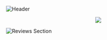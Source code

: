 ![Header](https://user-images.githubusercontent.com/65062119/189495513-bed67ec9-1d01-448d-8d74-b9aa54655956.png)

<div align="center">
  <a href="https://builtbybit.com/resources/epicchatpro-chat-management-solution.25086/"><img src="https://user-images.githubusercontent.com/65062119/187359585-621c5637-6e39-4052-8451-d790f19006bf.png"></img></a>
</div>

![Reviews Section](https://user-images.githubusercontent.com/65062119/189495522-8904bc7f-647d-44be-a571-d05b504edc40.png)
